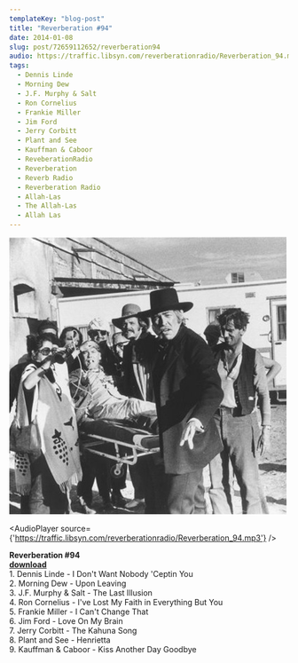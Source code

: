 ```yaml
---
templateKey: "blog-post"
title: "Reverberation #94"
date: 2014-01-08
slug: post/72659112652/reverberation94
audio: https://traffic.libsyn.com/reverberationradio/Reverberation_94.mp3
tags:
  - Dennis Linde
  - Morning Dew
  - J.F. Murphy & Salt
  - Ron Cornelius
  - Frankie Miller
  - Jim Ford
  - Jerry Corbitt
  - Plant and See
  - Kauffman & Caboor
  - ReveberationRadio
  - Reverberation
  - Reverb Radio
  - Reverberation Radio
  - Allah-Las
  - The Allah-Las
  - Allah Las
---
```


![Reverberation #94](../images/067b6e1a1d0d2bd43edd86a572ee155a9574c467b8071039e12ccaabb15cf544.jpg)

<AudioPlayer source={'https://traffic.libsyn.com/reverberationradio/Reverberation_94.mp3'} />

<p><strong>Reverberation #94<br /></strong><strong><a href="https://traffic.libsyn.com/reverberationradio/Reverberation_94.mp3" title="download" target="_blank">download</a><br /></strong>1. Dennis Linde - I Don't Want Nobody 'Ceptin You<br />2. Morning Dew - Upon Leaving<br />3. J.F. Murphy &amp; Salt - The Last Illusion<br />4. Ron Cornelius - I've Lost My Faith in Everything But You<br />5. Frankie Miller - I Can't Change That<br />6. Jim Ford - Love On My Brain<br />7. Jerry Corbitt - The Kahuna Song<br />8. Plant and See - Henrietta<br />9. Kauffman &amp; Caboor - Kiss Another Day Goodbye</p>
